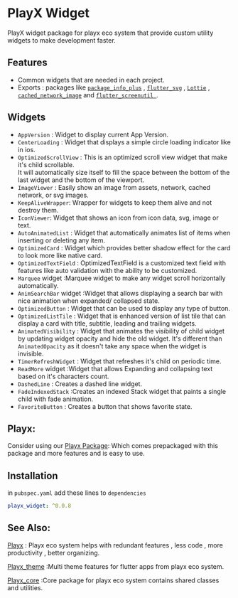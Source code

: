 # PlayX Widget
PlayX widget package for playx eco system that provide custom utility widgets to make development faster.


## Features
-  Common widgets that are needed in each project.
- Exports :  packages like [`package_info_plus`](https://pub.dev/packages/package_info_plus) ,
  [`flutter_svg`](https://pub.dev/packages/flutter_svg)
  , [`Lottie`](https://pub.dev/packages/lottie)
  , [`cached_network_image`](https://pub.dev/packages/cached_network_image)
  and [`flutter_screenutil `](https://pub.dev/packages/flutter_screenutil).


## Widgets
- `AppVersion` : Widget to display current App Version.
- `CenterLoading` : Widget that displays a simple circle loading indicator like in ios.
- `OptimizedScrollView` : This is an optimized scroll view widget that make it's child scrollable.  
  It will automatically size itself to fill the space between the bottom of the last widget and the
  bottom of the viewport.
- `ImageViewer` : Easily show an image from assets, network, cached network, or svg images.
- `KeepAliveWrapper`: Wrapper for widgets to keep them alive and not destroy them.
- `IconViewer`: Widget that shows an icon from icon data, svg, image or text.
- `AutoAnimatedList` : Widget that automatically animates list of items when inserting or deleting
  any item.
- `OptimizedCard` : Widget which provides better shadow effect for the card to look more like native
  card.
- `OptimizedTextField` :  OptimizedTextField is a customized text field with features like auto
  validation with the ability to be customized.
- `Marquee` widget :Marquee widget to make any widget scroll horizontally automatically.
- `AnimSearchBar` widget :Widget that allows displaying a search bar with nice animation when
  expanded/ collapsed state.
- `OptimizedButton` : Widget that can be used to display any type of button.
- `OptimizedListTile` : Widget that is enhanced version of list tile that can display a card with
  title, subtitle, leading and trailing widgets.
- `AnimatedVisibility` : Widget that animates the visibility of child widget by updating widget
  opacity and hide the old widget.
  It's different than `AnimatedOpacity` as it doesn't take any space when the widget is invisible.
- `TimerRefreshWidget` : Widget that refreshes it's child on periodic time.
- `ReadMore` widget :Widget that allows Expanding and collapsing text based on it's characters
  count.
- `DashedLine` : Creates a dashed line widget.
- `FadeIndexedStack` :Creates an indexed Stack widget that paints a single child with fade
  animation.
- `FavoriteButton` : Creates a button that shows favorite state.

## Playx:

Consider using our [Playx Package](https://pub.dev/packages/playx):
Which comes prepackaged with this package and more features and is easy to use.

## Installation

in `pubspec.yaml` add these lines to `dependencies`

```yaml  
playx_widget: ^0.0.8
```  

## See Also:
[Playx](https://pub.dev/packages/playx) : Playx eco system helps with redundant features , less code , more productivity , better organizing.

[Playx_theme](https://pub.dev/packages/playx_theme) :Multi theme features for flutter apps from playx eco system.

[Playx_core](https://pub.dev/packages/playx_core) :Core package for playx eco system contains shared classes and utilities.
